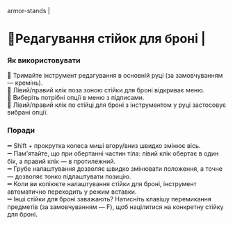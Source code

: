 armor-stands |

# 🗽Редагування стійок для броні |

### Як використовувати

🔹 Тримайте інструмент редагування в основній руці (за замовчуванням — кремінь).  
🔹 Лівий/правий клік поза зоною стійки для броні відкриває меню.  
🔹 Виберіть потрібні опції в меню з підписами.  
🔹 Лівий/правий клік по стійці для броні з інструментом у руці застосовує вибрані опції.

### Поради

➖ Shift + прокрутка колеса миші вгору/вниз швидко змінює вісь.  
➖ Пам'ятайте, що при обертанні частин тіла: лівий клік обертає в один бік, а правий клік — в протилежний.  
➖ Грубе налаштування дозволяє швидко змінювати положення, а точне — дозволяє тонко підлаштувати позицію.  
➖ Коли ви копіюєте налаштування стійки для броні, інструмент автоматично переходить у режим вставки.  
➖ Інші стійки для броні заважають? Натисніть клавішу перемикання предметів (за замовчуванням — F), щоб націлитися на конкретну стійку для броні.
